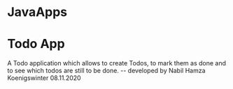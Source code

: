# JavaApps
# Todo App
A Todo application which allows to create Todos, to mark them as done and to see which todos are still to be done. 
-- developed by Nabil Hamza
Koenigswinter 08.11.2020
